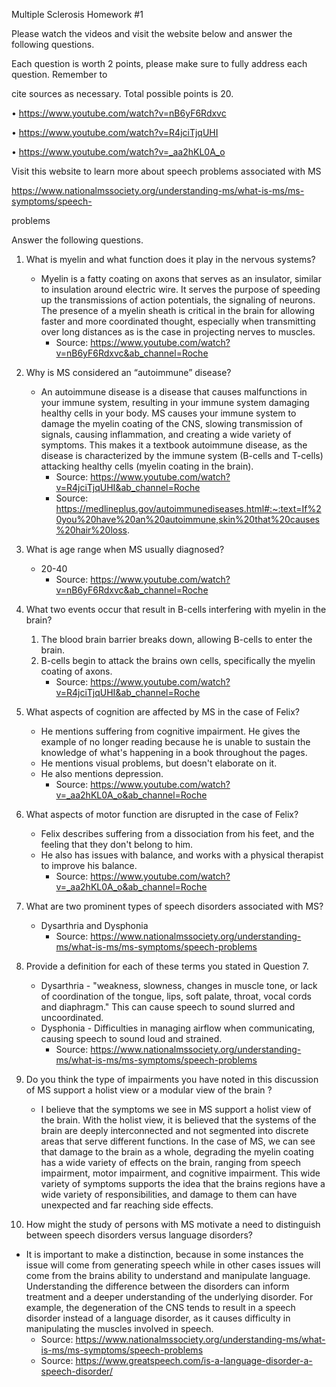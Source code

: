 

Multiple Sclerosis Homework #1

Please watch the videos and visit the website below and answer the following questions.

Each question is worth 2 points, please make sure to fully address each question. Remember to

cite sources as necessary. Total possible points is 20.

• https://www.youtube.com/watch?v=nB6yF6Rdxvc

• https://www.youtube.com/watch?v=R4jciTjqUHI

• https://www.youtube.com/watch?v=_aa2hKL0A_o

Visit this website to learn more about speech problems associated with MS

https://www.nationalmssociety.org/understanding-ms/what-is-ms/ms-symptoms/speech-

problems

Answer the following questions. 

1. What is myelin and what function does it play in the nervous systems?
   - Myelin is a fatty coating on axons that serves as an insulator, similar to insulation around electric wire. It serves the purpose of speeding up the transmissions of action potentials, the signaling of neurons. The presence of a myelin sheath is critical in the brain for allowing faster and more coordinated thought, especially when transmitting over long distances as is the case in projecting nerves to muscles. 
	   - Source: https://www.youtube.com/watch?v=nB6yF6Rdxvc&ab_channel=Roche

2. Why is MS considered an “autoimmune” disease?
   - An autoimmune disease is a disease that causes malfunctions in your immune system, resulting in your immune system damaging healthy cells in your body. MS causes your immune system to damage the myelin coating of the CNS, slowing transmission of signals, causing inflammation, and creating a wide variety of symptoms. This makes it a textbook autoimmune disease, as the disease is characterized by the immune system (B-cells and T-cells) attacking healthy cells (myelin coating in the brain).
	   - Source: https://www.youtube.com/watch?v=R4jciTjqUHI&ab_channel=Roche
	   - Source: https://medlineplus.gov/autoimmunediseases.html#:~:text=If%20you%20have%20an%20autoimmune,skin%20that%20causes%20hair%20loss.

3. What is age range when MS usually diagnosed?
   - 20-40
	   - Source: https://www.youtube.com/watch?v=nB6yF6Rdxvc&ab_channel=Roche

4. What two events occur that result in B-cells interfering with myelin in the brain?
   1) The blood brain barrier breaks down, allowing B-cells to enter the brain.
   2) B-cells begin to attack the brains own cells, specifically the myelin coating of axons. 
	   - Source: https://www.youtube.com/watch?v=R4jciTjqUHI&ab_channel=Roche

5. What aspects of cognition are affected by MS in the case of Felix?
   - He mentions suffering from cognitive impairment. He gives the example of no longer reading because he is unable to sustain the knowledge of what's happening in a book throughout the pages.
   - He mentions visual problems, but doesn't elaborate on it.
   - He also mentions depression.
	   - Source: https://www.youtube.com/watch?v=_aa2hKL0A_o&ab_channel=Roche

6. What aspects of motor function are disrupted in the case of Felix?
   - Felix describes suffering from a dissociation from his feet, and the feeling that they don't belong to him.
   - He also has issues with balance, and works with a physical therapist to improve his balance.
	   - Source: https://www.youtube.com/watch?v=_aa2hKL0A_o&ab_channel=Roche

7. What are two prominent types of speech disorders associated with MS?
   - Dysarthria and Dysphonia
	   - Source: https://www.nationalmssociety.org/understanding-ms/what-is-ms/ms-symptoms/speech-problems

8. Provide a definition for each of these terms you stated in Question 7.
   - Dysarthria - "weakness, slowness, changes in muscle tone, or lack of coordination of the tongue, lips, soft palate, throat, vocal cords and diaphragm." This can cause speech to sound slurred and uncoordinated. 
   - Dysphonia - Difficulties in managing airflow when communicating, causing speech to sound loud and strained.
	   - Source: https://www.nationalmssociety.org/understanding-ms/what-is-ms/ms-symptoms/speech-problems

9. Do you think the type of impairments you have noted in this discussion of MS support a holist view or a modular view of the brain ?
   - I believe that the symptoms we see in MS support a holist view of the brain. With the holist view, it is believed that the systems of the brain are deeply interconnected and not segmented into discrete areas that serve different functions. In the case of MS, we can see that damage to the brain as a whole, degrading the myelin coating has a wide variety of effects on the brain, ranging from speech impairment, motor impairment, and cognitive impairment. This wide variety of symptoms supports the idea that the brains regions have a wide variety of responsibilities, and damage to them can have unexpected and far reaching side effects.

10. How might the study of persons with MS motivate a need to distinguish between speech disorders versus language disorders?
   - It is important to make a distinction, because in some instances the issue will come from generating speech while in other cases issues will come from the brains ability to understand and manipulate language. Understanding the difference between the disorders can inform treatment and a deeper understanding of the underlying disorder. For example, the degeneration of the CNS tends to result in a speech disorder instead of a language disorder, as it causes difficulty in manipulating the muscles involved in speech. 
	   - Source: https://www.nationalmssociety.org/understanding-ms/what-is-ms/ms-symptoms/speech-problems
	   - Source: https://www.greatspeech.com/is-a-language-disorder-a-speech-disorder/